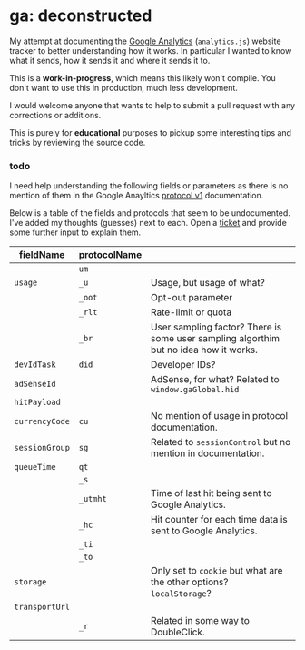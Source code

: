 # ga: deconstructed

My attempt at documenting the [Google Analytics](https://developers.google.com/analytics/devguides/collection/analyticsjs/) (`analytics.js`) website tracker to better understanding how it works. In particular I wanted to know what it sends, how it sends it and where it sends it to.

This is a **work-in-progress**, which means this likely won't compile. You don't want to use this in production, much less development.

I would welcome anyone that wants to help to submit a pull request with any corrections or additions.

This is purely for **educational** purposes to pickup some interesting tips and tricks by reviewing the source code.

### todo

I need help understanding the following fields or parameters as there is no mention of them in the Google Anayltics [protocol v1](https://developers.google.com/analytics/devguides/collection/protocol/v1/parameters) documentation.

Below is a table of the fields and protocols that seem to be undocumented. I've added my thoughts (guesses) next to each. Open a [ticket](https://github.com/Dreyer/ga/issues/new) and provide some further input to explain them.

| fieldName | protocolName |  |
|--------------|--------------|-----------------------------------------------------|
| | `um` | |
|  `usage` | `_u` | Usage, but usage of what? |
| | `_oot` | Opt-out parameter |
| | `_rlt` | Rate-limit or quota |
| | `_br` | User sampling factor? There is some user sampling algorthim but no idea how it works. |
| `devIdTask` | `did` | Developer IDs? |
| `adSenseId` | | AdSense, for what? Related to `window.gaGlobal.hid` |
| `hitPayload` | | |
| `currencyCode` | `cu` | No mention of usage in protocol documentation. |
| `sessionGroup` | `sg` | Related to `sessionControl` but no mention in documentation. |
| `queueTime` | `qt` | |
| | `_s` | |
| | `_utmht` | Time of last hit being sent to Google Analytics. |
| | `_hc` | Hit counter for each time data is sent to Google Analytics. |
| | `_ti` | |
| | `_to` | |
| `storage` | | Only set to `cookie` but what are the other options? `localStorage`? |
| `transportUrl` | | |
| | `_r` | Related in some way to DoubleClick. |

